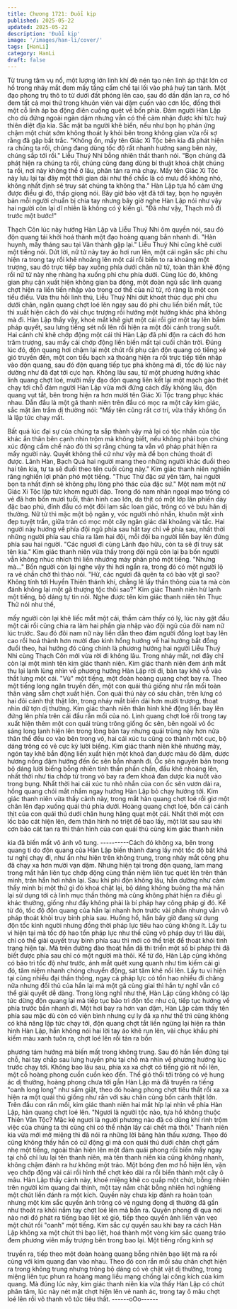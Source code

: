 ```yaml
---
title: Chương 1721: Đuổi kịp
published: 2025-05-22
updated: 2025-05-22
description: 'Đuổi kịp'
image: '/images/han-li/cover/'
tags: [HanLi]
category: HanLi
draft: false
---
```


Từ trung tâm vụ nổ, một lượng lớn linh khí đè nén tạo nên linh áp
thật lớn cơ hồ trong nháy mắt đem mấy tầng cấm chế tại lối vào
phá huỷ tan tành. Một đạo phong trụ thô to từ dưới đất phóng lên
cao, sau đó dần dần lan ra, cơ hồ đem tất cả mọi thứ trong khuôn
viên vài dặm cuốn vào cơn lốc, đồng thời một cỗ linh áp ba động
điên cuồng quét về bốn phía.
Đám người Hàn Lập cho dù đứng ngoài ngàn dặm nhưng vẫn có
thể cảm nhận được khí tức huỷ thiên diệt địa kia. Sắc mặt ba
người khẽ biến, nếu như bọn họ phản ứng chậm một chút sớm
không thoát ly khỏi bên trong không gian vừa rồi sợ rằng đã gặp
bất trắc.
"Không ổn, mấy tên Giác Xi Tộc bên kia đã phát hiện ra chúng ta
rồi, chúng đang dùng tốc độ rất nhanh hướng sang bên này,
chúng sắp tới rồi."
Liễu Thuý Nhi bỗng nhiên thất thanh nói.
"Bọn chúng đã phát hiện ra chúng ta rồi, chúng cũng đang dùng
bí thuật khoá chặt chúng ta rồi, nơi này không thể ở lâu, phân tán
ra mà chạy. Mấy tên Giác Xi Tộc này lưu lại tại đây một thời gian
dài như thế chắc là có mưu đồ không nhỏ, không nhất định sẽ
truy sát chúng ta không tha."
Hàn Lập tựa hồ cảm ứng được điều gì đó, thấp giọng nói.
Bây giờ bảo vật đã tới tay, bọn họ nguyên bản mỗi người chuẩn bị
chia tay nhưng bây giờ nghe Hàn Lập nói như vậy hai người còn
lại dĩ nhiên là không có ý kiến gì.
"Đã như vậy, Thạch mỗ đi trước một bước!"

Thạch Côn lúc này hướng Hàn Lập và Liễu Thuý Nhi ôm quyền
nói, sau đó độn quang tái khởi hoá thành một đạo hoàng quang
bắn nhanh đi.
"Hàn huynh, mấy tháng sau tại Vân thành gặp lại."
Liễu Thuý Nhi cũng khẽ cười một tiếng nói. Dứt lời, nữ tử này tay
áo hơi run lên, một cái ngân sắc phi chu hiện ra trong tay rồi khẽ
nhoáng lên một cái rồi biến to ra khoảng một trượng, sau đó trực
tiếp bay xuống phía dưới chân nữ tử, toàn thân khẽ động rồi nữ
tử này nhẹ nhàng hạ xuống phi chu phía dưới. Cùng lúc đó,
không gian phụ cận xuất hiện không gian ba động, một đoàn ngũ
sắc linh quang chợt hiện ra liền tiến nhập vào trong cơ thể của nữ
tử, rõ ràng là một con tiểu điểu.
Vừa thu hồi linh thú, Liễu Thuý Nhi dứt khoát thúc dục phi chu
dưới chân, ngân quang chợt loé lên ngay sau đó phi chu liến biến
mất, tức thì xuất hiện cách đó vài chục trượng rồi hướng một
hướng khác phá không mà đi.
Hàn Lập thấy vậy, khoé mắt khẽ giựt một cái rồi giơ một tay lên
bấm pháp quyết, sau lưng tiếng sét nổi lên rồi hiện ra một đôi
cánh trong suốt. Hai cánh chỉ khẽ chớp động một cái thì Hàn Lập
đã phi độn ra cách đó hơn trăm trượng, sau mấy cái chớp động
liền biến mất tại cuối chân trời.
Đúng lúc đó, độn quang hơi chậm lại một chút rồi phụ cận độn
quang có tiếng xé gió truyền đến, một con tiểu bạch xà thoáng
hiện ra rồi trực tiếp tiến nhập vào độn quang, sau đó độn quang
tiếp tục phá không mà đi, tốc độ lúc này dường như đã đạt tới
cực hạn.
Không lâu sau, từ một phương hướng khác linh quang chợt loé,
mười mấy đạo độn quang liên kết lại một mạch gào thét chạy tới
chỗ đám người Hàn Lập vừa mới đứng cách đấy không lâu, độn
quang vụt tắt, bên trong hiện ra hơn mười tên Giác Xi Tộc trang
phục khác nhau. Dẫn đầu là một gã thanh niên trên đầu có mọc ra
một cây kim giác, sắc mặt âm trầm dị thường nói:
"Mấy tên cũng rất cơ trí, vừa thấy không ổn là lập tức chạy mất.

Bất quá lúc đại sự của chúng ta sắp thành vậy mà lại có tộc nhân
của tộc khác ẩn thân bên cạnh nhìn trộm mà không biết, nếu
không phải bọn chúng xúc động cấm chế nào đó thì sợ rằng
chúng ta vẫn vô pháp phát hiện ra mấy người này. Quyết không
thể cứ như vậy mà để bọn chúng thoát đi được. Lãnh Hàn, Bạch
Quả hai người mang theo những người khác đuổi theo hai tên kia,
tự ta sẽ đuổi theo tên cuối cùng này."
Kim giác thanh niên nghiến răng nghiến lợi phân phó một tiếng.
"Thục Thử đặc sứ yên tâm, hai người bọn ta nhất định sẽ không
phụ lòng phó thác của đặc sứ."
Một nam một nữ Giác Xi Tộc lập tức khom người đáp. Trong đó
nam nhân ngoại mạo trông có vẻ đã hơn bốn mươi tuổi, thân hình
cao lớn, da thịt có một lớp lân phiến dày đặc bao phủ, đỉnh đầu có
một đôi lam sắc loan giác, trông có vẻ bưu hãn dị thường. Nữ tử
thì mặc một bộ ngân y, vóc người nhỏ nhắn, khuôn mặt xinh đẹp
tuyệt trần, giữa trán có mọc một cây ngân giác dài khoảng vài tấc.
Hai người này hướng về phía đội ngũ phía sau hất tay chỉ về phía
sau, nhất thời những người phía sau chia ra làm hai đội, mỗi đội
ba người liền bay lên đứng phía sau hai người.
"Các ngươi đi cùng Lãnh đạo hữu, còn ta sẽ đi truy sát tên kia."
Kim giác thanh niên vừa thấy trong đội ngũ còn lại ba bốn người
vẫn không nhúc nhích thì liền nhướng mày phân phó một tiếng.
"Nhưng mà..."
Bốn người còn lại nghe vậy thì hơi ngẩn ra, trong đó có một
người lộ ra vẻ chần chờ thì thào nói.
"Hừ, các ngươi đã quên ta có bảo vật gì sao? Không tính tới
Huyền Thiên thánh khí, chẳng lẽ lấy thần thông của ta mà còn
đánh không lại một gã thượng tộc thôi sao?"
Kim giác Thanh niên hừ lạnh một tiếng, bộ dáng tự tin nói.
Nghe được tên kim giác thanh niên tên Thục Thử nói như thế,

mấy người còn lại khẽ liếc mắt một cái, thầm cảm thấy có lý, lúc
này gật đầu một cái rồi cũng chia ra làm hai phần gia nhập vào
đội ngũ của đôi nam nữ lúc trước. Sau đó đôi nam nữ này liền
dẫn theo đám người đồng loạt bay lên cao rồi hoá thành hơn
mười đạo kinh hồng hướng về hai hướng bất đồng đuổi theo, hai
hướng đó cũng chính là phương hướng hai người Liễu Thuý Nhi
cùng Thạch Côn mới vừa rời đi không lâu.
Trong nháy mắt, nơi đây chỉ còn lại một mình tên kim giác thanh
niên. Kim giác thanh niên đem ánh mắt thu lại lạnh lùng nhìn về
phương hướng Hàn Lập rời đi, bàn tay khẽ vỗ vào thắt lưng một
cái. "Vù" một tiếng, một đoàn hoàng quang chợt bay ra. Theo một
tiếng long ngân truyền đến, một con quái thú giống như rắn mối
toàn thân vàng sẫm chợt xuất hiện. Con quái thú này có sáu
chân, trên lưng có hai đôi cánh thịt thật lớn, trong nháy mắt biến
dài hơn mười trượng, thoạt nhìn dữ tợn dị thường.
Kim giác thanh niên thân hình khẽ động liền bay lên đứng lên
phía trên cái đầu rắn mối của nó. Linh quang chợt loé rồi trong tay
xuất hiện thêm một con quái trùng trông giống ốc sên, bên ngoài
vỏ ốc sáng long lanh hiện lên trong lòng bàn tay nhưng quái trùng
này hơn nửa thân thể đều co vào bên trong vỏ, hai cái xúc tu
cũng co thành một cục, bộ dáng trông có vẻ cực kỳ lười biếng.
Kim giác thanh niên khẽ nhướng mày, ngón tay khẽ bắn động liền
xuất hiện một khoả đan dược màu đỏ đậm, dược hương nồng
đậm hướng đến ốc sên bắn nhanh đi. Ốc sên nguyên bản trong
bộ dáng lười biếng bỗng nhiên tinh thần phấn chấn, đầu khẽ
nhoáng lên, nhất thời như tia chớp từ trong vỏ bay ra đem khoả
đan dược kia nuốt vào trong bụng.
Nhất thời hai cái xúc tu nhỏ nhắn của con ốc sên vươn dài ra,
hồng quang chói mắt nhắm ngay hướng Hàn Lập bỏ chạy hướng
tới. Kim giác thanh niên vừa thấy cảnh này, trong mắt hàn quang
chợt loé rồi giơ một chân lên đạp xuống quái thú phía dưới.
Hoàng quang chợt loé, bốn cái cánh thịt của con quái thú dưới
chân hung hăng quạt một cái. Nhất thời một cơn lốc bão cát hiện
lên, đem thân hình nó triệt để bao lấy, một lát sau sau khi cơn bão
cát tan ra thì thân hình của con quái thú cùng kim giác thanh niên

kia đã biến mất vô ảnh vô tung.
----------Cách đó không xa, bên trong quang ti do độn quang của Hàn Lập
biến thành đang lấy một tốc độ bất khả tư nghị chạy đi, như ẩn
như hiện trên không trung, trong nháy mắt công phu đã chạy xa
hơn mười vạn dặm. Nhưng hiện tại trong độn quang, lam mang
trong mắt hắn liên tục chớp động cùng thần niệm liên tục quét lên
trên thân mình, trán hắn hơi nhăn lại. Sau khi phi độn không lâu,
hắn dường như cảm thấy mình bị một thứ gì đó khoá chặt lại, bộ
dáng không buông tha mà hắn lại sử dụng tới cả linh mục thần
thông mà cũng không phát hiện ra điều gì khác thường, giống
như đấy không phải là bí pháp hay công pháp gì đó. Kể từ đó, tốc
độ độn quang của hắn lại nhanh hơn trước vài phần nhưng vẫn
vô pháp thoát khỏi truy binh phía sau. Huống hồ, hắn bây giờ
đang sử dụng độn tốc kinh người nhưng đồng thời pháp lực tiêu
hao cũng không ít.
Lấy tu vi hiện tại mà tốc độ hao tổn pháp lực như thế cũng vô
pháp duy trì lâu dài, chỉ có thể giải quyết truy binh phía sau thì
mới có thể triệt để thoát khỏi tình trạng hiện tại. Mà trên đường
đào thoát hắn đã thi triển một số bí pháp thì đã biết được phía
sau chỉ có một người mà thôi. Kể từ đó, Hàn Lập cũng không có
bảo trì tốc độ như trước, ánh mắt quét xung quanh như tìm kiếm
cái gì đó, tâm niệm nhanh chóng chuyển động, sát tâm khẽ nổi
lên.
Lấy tu vi hiện tại cùng nhiều đại thần thông, ngay cả pháp lực có
tổn hao nhiều đi chăng nữa nhưng đối thủ của hắn lại mà một gã
cùng giai thì hắn tự nghĩ vẫn có thể giải quyết dễ dàng. Trong
lòng nghĩ như thế, Hàn Lập cũng không có lập tức dừng độn
quang lại mà tiếp tục bảo trì độn tốc như cũ, tiếp tục hướng về
phía trước bắn nhanh đi.
Một hơi bay ra hơn vạn dặm, Hàn Lập cảm thấy tên phía sau mặc
dù còn có viện bình nhưng cự ly đã xa như thế thì cũng không có
khả năng lập tức chạy tới, độn quang chợt tắt liền ngừng lại hiện
ra thân hình Hàn Lập, hắn không nói hai lời tay áo khẽ run lên, vài
chục khẩu phi kiếm màu xanh tuôn ra, chợt loé lên rồi tản ra bốn

phương tám hướng mà biến mất trong không trung. Sau đó hắn
liền đứng tại chỗ, hai tay chắp sau lưng huyền phù tại chỗ mà
nhìn về phương hướng lúc trước chạy tới.
Không bao lâu sau, phía xa xa chợt có tiếng gió rít nổi lên, một cỗ
hoàng phong cuồn cuồn kéo đến. Thế gió thổi tới trông có vẻ
hung ác dị thường, hoàng phong chưa tới gần Hàn Lập mà đã
truyền ra tiếng "oanh long long" như sấm giật, theo đó hoàng
phong chợt tiêu thất rồi xa xa hiện ra một quái thú giống như rắn
với sáu chân cùng bốn cánh thật lớn.
Trên đầu con rắn mối, kim giác thanh niên hai mắt híp lại nhìn về
phía Hàn Lập, hàn quang chợt loé lên.
"Ngươi là người tộc nào, tựa hồ không thuộc Thiên Vân Tộc? Mặc
kệ ngươi là người phương nào đã có dũng khí rình trộm việc của
chúng ta thì cũng chỉ có thể nhận lấy cái chết mà thôi."
Thanh niên kia vừa mới mở miệng thì đã nói ra những lời băng
hàn thấu xương.
Theo đó cũng không thấy hắn có cử động gì mà con quái thú
dưới chân chợt gầm nhẹ một tiếng, ngoài thân hiện lên một đám
quái phong rồi biến mấy ngay tại chỗ chỉ lưu lại tên thanh niên,
mà tên thanh niên kia cũng không nhanh, không chậm đánh ra hư
không một trảo. Một bóng đen mơ hồ hiện lên, vặn vẹo chớp động
vài cái rồi hình thể chợt kéo dài ra rồi biến thành một cây ô mâu.
Hàn Lập thấy cảnh này, khoé miệng khẽ co quắp một chút, bỗng
nhiên trên người kim quang đại thịnh, một tay nắm chặt bỗng
nhiên hơi nghiêng một chút liền đánh ra một kích. Quyền này
chưa kịp đánh ra hoàn toàn nhưng một kim sắc quyền ảnh trông
có vẻ ngưng đọng dị thường đã gần như thoát ra khỏi nắm tay
chợt loé lên mà bắn ra.
Quyền phong đi qua nơi nào nơi đó phát ra tiếng bạo liệt xé gió,
tiếp theo quyền ảnh liền vặn vẹo một chút rồi "oanh" một tiếng.
Kim sắc cự quyền sau khi bay ra cách Hàn Lập không xa một
chút thì bạo liệt, hoá thành một vòng kim sắc quang tráo đem
phương viên mấy trượng bên trong bao lại. Một tiếng rống kinh sợ

truyền ra, tiếp theo một đoàn hoàng quang bỗng nhiên bạo liệt mà
ra rồi cùng với kim quang đan vào nhau.
Theo đó con rắn mối sáu chân chợt hiện ra trong không trung
nhưng trông bộ dáng có vẻ chật vật dị thường, trong miệng liên
tục phun ra hoàng mang liều mạng chống lại công kích của kim
quang. Mà đúng lúc này, kim giác thanh niên kia vừa thấy Hàn
Lập có chút phân tâm, lúc này nét mặt chợt hiện lên vẻ nanh ác,
trong tay ô mâu chợt loé lên rồi vô thanh vô tức tiêu thất.
------oOo------

